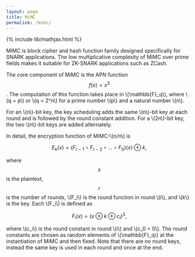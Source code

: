 ```yaml
---
layout: page
title: MiMC
permalink: /mimc/
---
```


{% include lib/mathjax.html %}

MiMC is block cipher and hash function family designed specifically for SNARK applications. The low multiplicative complexity of MiMC over prime fields makes it suitable for ZK-SNARK applications such as ZCash.

The core component of MiMC is the APN function $$ f(x) = x^3 $$. The computation of this function takes place in \\(\mathbb{F}_q\\), where \\(q = p\\) or \\(q = 2^n\\) for a prime number \\(p\\) and a natural number \\(n\\). 

For an \\(n\\)-bit key, the key scheduling adds the same \\(n\\)-bit key at each round and is followed by the round constant addition. For a \\(2n\\)-bit key, the two \\(n\\)-bit keys are added alternately.

In detail, the encryption function of MiMC-\\(n/n\\) is

$$
E_k(x) = (F_{r-1} \circ F_{r-2} \circ \dots \circ F_0)(x) \oplus k,
$$

where $$x$$ is the plaintext, $$r$$ is the number of rounds, \\(F_i\\) is the round function in round \\(i\\), and \\(k\\) is the key. Each \\(F_i\\) is defined as

$$
F_i(x) = (x \oplus k \oplus c_i)^3,
$$

where \\(c_i\\) is the round constant in round \\(i\\) and \\(c_0 = 0\\). The round constants are chosen as random elements of \\(\mathbb{F}_q\\) at the instantiation of MiMC and then fixed. Note that there are no round keys, instead the same key is used in each round and once at the end. 
